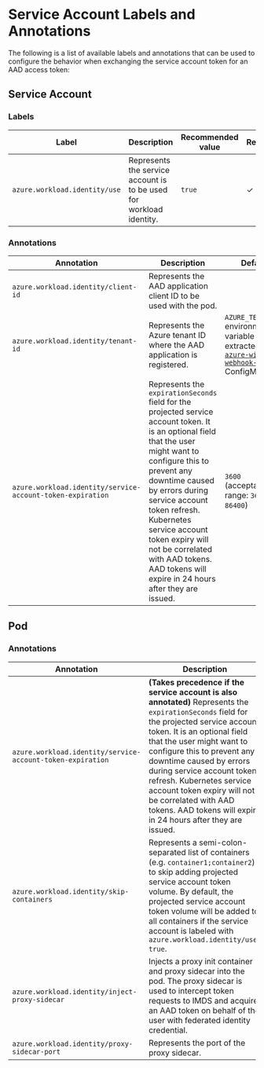 # Service Account Labels and Annotations

<!-- toc -->

The following is a list of available labels and annotations that can be used to configure the behavior when exchanging the service account token for an AAD access token:

## Service Account

### Labels

| Label                         | Description                                                         | Recommended value | Required? |
| ----------------------------- | ------------------------------------------------------------------- | ----------------- | --------- |
| `azure.workload.identity/use` | Represents the service account is to be used for workload identity. | `true`            | ✓         |

### Annotations

| Annotation                                                 | Description                                                                                                                                                                                                                                                                                                                                                                   | Default                                                                                        |
| ---------------------------------------------------------- | ----------------------------------------------------------------------------------------------------------------------------------------------------------------------------------------------------------------------------------------------------------------------------------------------------------------------------------------------------------------------------- | ---------------------------------------------------------------------------------------------- |
| `azure.workload.identity/client-id`                        | Represents the AAD application client ID to be used with the pod.                                                                                                                                                                                                                                                                                                             |                                                                                                |
| `azure.workload.identity/tenant-id`                        | Represents the Azure tenant ID where the AAD application is registered.                                                                                                                                                                                                                                                                                                       | `AZURE_TENANT_ID` environment variable extracted from [`azure-wi-webhook-config`][1] ConfigMap |
| `azure.workload.identity/service-account-token-expiration` | Represents the `expirationSeconds` field for the projected service account token. It is an optional field that the user might want to configure this to prevent any downtime caused by errors during service account token refresh. Kubernetes service account token expiry will not be correlated with AAD tokens. AAD tokens will expire in 24 hours after they are issued. | `3600` (acceptable range: `3600 - 86400`)                                                      |

## Pod

### Annotations

| Annotation                                                 | Description                                                                                                                                                                                                                                                                                                                                                                                                                                   | Default                                   |
| ---------------------------------------------------------- | --------------------------------------------------------------------------------------------------------------------------------------------------------------------------------------------------------------------------------------------------------------------------------------------------------------------------------------------------------------------------------------------------------------------------------------------- | ----------------------------------------- |
| `azure.workload.identity/service-account-token-expiration` | **(Takes precedence if the service account is also annotated)** Represents the `expirationSeconds` field for the projected service account token. It is an optional field that the user might want to configure this to prevent any downtime caused by errors during service account token refresh. Kubernetes service account token expiry will not be correlated with AAD tokens. AAD tokens will expire in 24 hours after they are issued. | `3600` (acceptable range: `3600 - 86400`) |
| `azure.workload.identity/skip-containers`                  | Represents a semi-colon-separated list of containers (e.g. `container1;container2`) to skip adding projected service account token volume. By default, the projected service account token volume will be added to all containers if the service account is labeled with `azure.workload.identity/use: true`.                                                                                                                                 |                                           |
| `azure.workload.identity/inject-proxy-sidecar`             | Injects a proxy init container and proxy sidecar into the pod. The proxy sidecar is used to intercept token requests to IMDS and acquire an AAD token on behalf of the user with federated identity credential.                                                                                                                                                                                                                      | `true`                                    |
| `azure.workload.identity/proxy-sidecar-port`               | Represents the port of the proxy sidecar.                                                                                                                                                                                                                                                                                                                                                                                                     | `8080`                                    |

[1]: https://github.com/Azure/azure-workload-identity/blob/40b3842dc49784bb014ad5d8b02cf6c959244196/deploy/azure-wi-webhook.yaml#L101-L110
